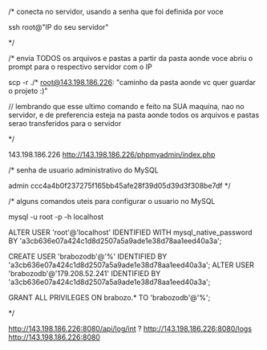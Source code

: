 /* conecta no servidor, usando a senha que foi definida por voce

ssh root@"IP do seu servidor"

*/

/* envia TODOS os arquivos e pastas a partir da pasta aonde voce abriu o prompt para o respectivo servidor com o IP 

scp -r ./* root@143.198.186.226: "caminho da pasta aonde vc quer guardar o projeto :)"

// lembrando que esse ultimo comando e feito na SUA maquina, nao no servidor, e de preferencia esteja na pasta aonde todos os arquivos e pastas serao transferidos para o servidor

*/

143.198.186.226
http://143.198.186.226/phpmyadmin/index.php

/* senha de usuario administrativo do MySQL

admin
ccc4a4b0f237275f165bb45afe28f39d05d39d3f308be7df
*/

/* alguns comandos uteis para configurar o usuario no MySQL

mysql -u root -p -h localhost

ALTER USER 'root'@'localhost' IDENTIFIED WITH mysql_native_password BY 'a3cb636e07a424c1d8d2507a5a9ade1e38d78aa1eed40a3a';

CREATE USER 'brabozodb'@'%' IDENTIFIED BY 'a3cb636e07a424c1d8d2507a5a9ade1e38d78aa1eed40a3a';
ALTER USER 'brabozodb'@'179.208.52.241' IDENTIFIED BY 'a3cb636e07a424c1d8d2507a5a9ade1e38d78aa1eed40a3a';

GRANT ALL PRIVILEGES ON brabozo.* TO 'brabozodb'@'%';

*/ 

http://143.198.186.226:8080/api/log/int ?
http://143.198.186.226:8080/logs
http://143.198.186.226:8080
